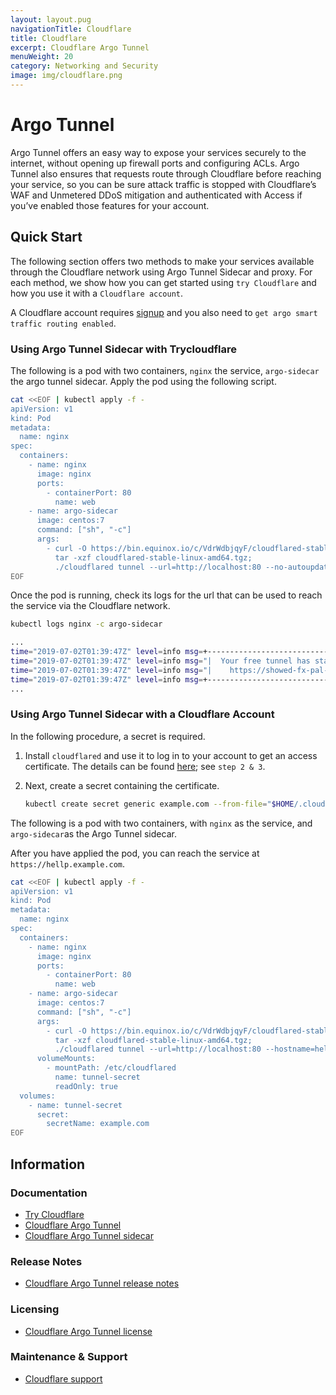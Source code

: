 ```yaml
---
layout: layout.pug
navigationTitle: Cloudflare
title: Cloudflare
excerpt: Cloudflare Argo Tunnel
menuWeight: 20
category: Networking and Security
image: img/cloudflare.png
---
```

# Argo Tunnel
Argo Tunnel offers an easy way to expose your services securely to the internet, without opening up firewall ports and configuring ACLs. Argo Tunnel also ensures that requests route through Cloudflare before reaching your service, so you can be sure attack traffic is stopped with Cloudflare’s WAF and Unmetered DDoS mitigation and authenticated with Access if you’ve enabled those features for your account.


## Quick Start

The following section offers two methods to make your services available through the Cloudflare network using Argo Tunnel Sidecar and proxy. For each method, we show how you can get started using `try Cloudflare` and how you use it with a `Cloudflare account`.

A Cloudflare account requires [signup](https://dash.cloudflare.com/sign-up) and you also need to `get argo smart traffic routing enabled`.


### Using Argo Tunnel Sidecar with Trycloudflare

The following is a pod with two containers, `nginx` the service, `argo-sidecar` the argo tunnel sidecar. Apply the pod using the following script.

```bash
cat <<EOF | kubectl apply -f -
apiVersion: v1
kind: Pod
metadata:
  name: nginx
spec:
  containers:
    - name: nginx
      image: nginx
      ports:
        - containerPort: 80
          name: web
    - name: argo-sidecar
      image: centos:7
      command: ["sh", "-c"]
      args:
        - curl -O https://bin.equinox.io/c/VdrWdbjqyF/cloudflared-stable-linux-amd64.tgz;
          tar -xzf cloudflared-stable-linux-amd64.tgz;
          ./cloudflared tunnel --url=http://localhost:80 --no-autoupdate;
EOF
```

Once the pod is running, check its logs for the url that can be used to reach the service via the Cloudflare network.

```bash
kubectl logs nginx -c argo-sidecar

...
time="2019-07-02T01:39:47Z" level=info msg=+--------------------------------------------------+
time="2019-07-02T01:39:47Z" level=info msg="|  Your free tunnel has started! Visit it:         |"
time="2019-07-02T01:39:47Z" level=info msg="|    https://showed-fx-pal-tell.trycloudflare.com  |"
time="2019-07-02T01:39:47Z" level=info msg=+--------------------------------------------------+
...
```

### Using Argo Tunnel Sidecar with a Cloudflare Account

In the following procedure, a secret is required. 

1. Install `cloudflared` and use it to log in to your account to get an access certificate. The details can be found [here](https://developers.cloudflare.com/argo-tunnel/quickstart/); see `step 2 & 3`.

1. Next, create a secret containing the certificate.
    ```bash
    kubectl create secret generic example.com --from-file="$HOME/.cloudflared/cert.pem"
    ```

The following is a pod with two containers, with `nginx` as the service, and `argo-sidecar`as the Argo Tunnel sidecar.

After you have applied the pod, you can reach the service at `https://hellp.example.com`.

```bash
cat <<EOF | kubectl apply -f -
apiVersion: v1
kind: Pod
metadata:
  name: nginx
spec:
  containers:
    - name: nginx
      image: nginx
      ports:
        - containerPort: 80
          name: web
    - name: argo-sidecar
      image: centos:7
      command: ["sh", "-c"]
      args:
        - curl -O https://bin.equinox.io/c/VdrWdbjqyF/cloudflared-stable-linux-amd64.tgz;
          tar -xzf cloudflared-stable-linux-amd64.tgz;
          ./cloudflared tunnel --url=http://localhost:80 --hostname=hello.example.com --origincert=/etc/cloudflared/cert.pem --no-autoupdate;
      volumeMounts:
        - mountPath: /etc/cloudflared
          name: tunnel-secret
          readOnly: true
  volumes:
    - name: tunnel-secret
      secret:
        secretName: example.com
EOF
```

## Information

### Documentation

* [Try Cloudflare](https://developers.cloudflare.com/argo-tunnel/trycloudflare/)
* [Cloudflare Argo Tunnel](https://developers.cloudflare.com/argo-tunnel/quickstart/)
* [Cloudflare Argo Tunnel sidecar](https://developers.cloudflare.com/argo-tunnel/reference/sidecar/)

### Release Notes

* [Cloudflare Argo Tunnel release notes](https://developers.cloudflare.com/argo-tunnel/release-notes/)

### Licensing

* [Cloudflare Argo Tunnel license](https://developers.cloudflare.com/argo-tunnel/license/)

### Maintenance & Support

* [Cloudflare support](https://support.cloudflare.com/hc/en-us)
